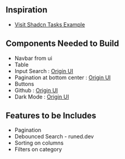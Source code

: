## Inspiration

- [Visit Shadcn Tasks Example](https://next.shadcn-svelte.com/examples/tasks)

## Components Needed to Build

- Navbar from ui
- Table
- Input Search : [Origin UI](https://originui-svelte.pages.dev/inputs/inputs/input-26)
- Pagination at bottom center : [Origin UI](https://originui-svelte.pages.dev/breadcrumbs-paginations/paginations/pagination-06)
- Buttons
- Github : [Origin UI](https://originui-svelte.pages.dev/buttons/buttons/button-41)
- Dark Mode : [Origin UI](https://originui-svelte.pages.dev/checks-radios-switches/switches/switch-13)

## Features to be Includes

- Pagination
- Debounced Search - runed.dev
- Sorting on columns
- Filters on category
